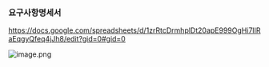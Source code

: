 ### 요구사항명세서
https://docs.google.com/spreadsheets/d/1zrRtcDrmhplDt20apE999OgHi7lIRaEqgyQfeq4jJh8/edit?gid=0#gid=0

![image.png](./요구사항명세서서.png)
